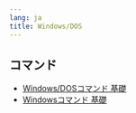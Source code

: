 ```yaml
---
lang: ja
title: Windows/DOS
---
```


## コマンド
- [Windows/DOSコマンド 基礎](dos-command01.md)
- [Windowsコマンド 基礎](windows-command01.md)
